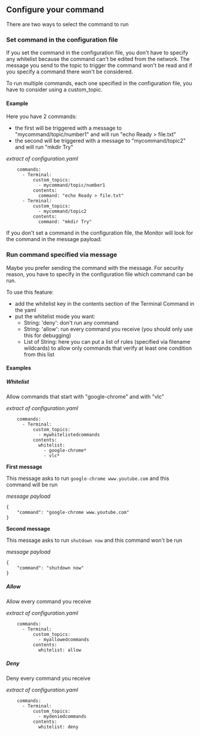 ## Configure your command

There are two ways to select the command to run

### Set command in the configuration file

If you set the command in the configuration file, you don't have to specify any whitelist because the command can't be edited from the network.
The message you send to the topic to trigger the command won't be read and if you specify a command there won't be considered.

To run multiple commands, each one specified in the configuration file, you have to consider using a custom_topic.

#### Example

Here you have 2 commands:
- the first will be triggered with a message to "mycommand/topic/number1" and will run "echo Ready > file.txt"
- the second will be triggered with a message to "mycommand/topic2" and will run "mkdir Try"

*extract of configuration.yaml*
```
    commands:
      - Terminal:
          custom_topics:
            - mycommand/topic/number1
          contents:
            command: "echo Ready > file.txt"
      - Terminal:
          custom_topics:
            - mycommand/topic2
          contents:
            command: "mkdir Try"

```

If you don't set a command in the configuration file, the Monitor will look for the command in the message payload:

### Run command specified via message

Maybe you prefer sending the command with the message. For security reason, you have to specify in the configuration file which command can be run.

To use this feature:
- add the whitelist key in the contents section of the Terminal Command in the yaml
- put the whitelist mode you want:
  - String: 'deny': don't run any command
  - String: 'allow': run every command you receive (you should only use this for debugging)
  - List of String: here you can put a list of rules (specified via filename wildcards) to allow only commands that verify at least one condition from this list

#### Examples

##### Whitelist 

Allow commands that start with "google-chrome" and with "vlc"

*extract of configuration.yaml*
```
    commands:
      - Terminal:
          custom_topics:
            - mywhitelistedcommands
          contents:
            whitelist: 
              - google-chrome*
              - vlc*

```

**First message**

This message asks to run `google-chrome www.youtube.com` and this command will be run


*message payload*
```
{
    "command": "google-chrome www.youtube.com"
}
```


**Second message**

This message asks to run `shutdown now` and this command won't be run


*message payload*
```
{
    "command": "shutdown now"
}
```


##### Allow 

Allow every command you receive

*extract of configuration.yaml*
```
    commands:
      - Terminal:
          custom_topics:
            - myallowedcommands
          contents:
            whitelist: allow

```

##### Deny 

Deny every command you receive

*extract of configuration.yaml*
```
    commands:
      - Terminal:
          custom_topics:
            - mydeniedcommands
          contents:
            whitelist: deny

```



